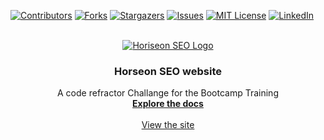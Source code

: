<div id="top"><div>
<!--
*** This is the Readme for the Horseon Web site project
*** Bootcamp challange to make more optimized 
-->

<!-- Project Shields -->
[![Contributors][contributors-shield]][contributors-url]
[![Forks][forks-shield]][forks-url]
[![Stargazers][stars-shield]][stars-url]
[![Issues][issues-shield]][issues-url]
[![MIT License][license-shield]][license-url]
[![LinkedIn][linkedin-shield]][linkedin-url]

<!-- Project Logo -->
<br />
<div align="center">
    <a href="https://github.com/aaguirre7/horiseon-seo">
        <img src=".assets/images/horiseon-logo.png" alt="Horiseon SEO Logo">
    <a/>
    <h3 align="center">
        Horseon SEO website
    </h3>
    <p align="center">
        A code refractor Challange for the Bootcamp Training
        <br />
        <a href="https://github.com/aaguirre7/horiseon-seo">
            <strong>Explore the docs</strong>
        </a>
        <br />
        <br />
        <a href="https://aaguirre7.github.io/horiseon-seo/">
            View the site
        </a>
    </p>
</div>

<!-- MARKDOWN LINKS & IMAGES -->
<!-- https://www.markdownguide.org/basic-syntax/#reference-style-links -->
[contributors-shield]: https://img.shields.io/github/contributors/othneildrew/Best-README-Template.svg?style=for-the-badge
[contributors-url]: https://github.com/othneildrew/Best-README-Template/graphs/contributors
[forks-shield]: https://img.shields.io/github/forks/othneildrew/Best-README-Template.svg?style=for-the-badge
[forks-url]: https://github.com/othneildrew/Best-README-Template/network/members
[stars-shield]: https://img.shields.io/github/stars/othneildrew/Best-README-Template.svg?style=for-the-badge
[stars-url]: https://github.com/othneildrew/Best-README-Template/stargazers
[issues-shield]: https://img.shields.io/github/issues/othneildrew/Best-README-Template.svg?style=for-the-badge
[issues-url]: https://github.com/othneildrew/Best-README-Template/issues
[license-shield]: https://img.shields.io/github/license/othneildrew/Best-README-Template.svg?style=for-the-badge
[license-url]: https://github.com/othneildrew/Best-README-Template/blob/master/LICENSE.txt
[linkedin-shield]: https://img.shields.io/badge/-LinkedIn-black.svg?style=for-the-badge&logo=linkedin&colorB=555
[linkedin-url]: https://linkedin.com/in/othneildrew
[product-screenshot]: images/screenshot.png